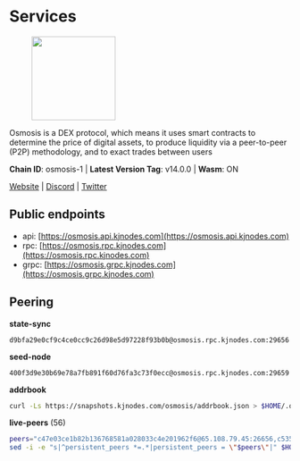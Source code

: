 # Services

<figure><img src="https://raw.githubusercontent.com/kj89/testnet_manuals/main/pingpub/logos/osmosis.png" width="150" alt=""><figcaption></figcaption></figure>

Osmosis is a DEX protocol, which means it uses smart contracts  to determine the price of digital assets, to produce liquidity  via a peer-to-peer (P2P) methodology, and to exact trades between users

**Chain ID**: osmosis-1 | **Latest Version Tag**: v14.0.0 | **Wasm**: ON

[Website](https://osmosis.zone) | [Discord](https://discord.gg/osmosis) | [Twitter](https://twitter.com/osmosiszone)


## Public endpoints

* api: [https://osmosis.api.kjnodes.com](https://osmosis.api.kjnodes.com)
* rpc: [https://osmosis.rpc.kjnodes.com](https://osmosis.rpc.kjnodes.com)
* grpc: [https://osmosis.grpc.kjnodes.com](https://osmosis.grpc.kjnodes.com)

## Peering

**state-sync**

```text
d9bfa29e0cf9c4ce0cc9c26d98e5d97228f93b0b@osmosis.rpc.kjnodes.com:29656
```

**seed-node**

```text
400f3d9e30b69e78a7fb891f60d76fa3c73f0ecc@osmosis.rpc.kjnodes.com:29659
```

**addrbook**
```bash
curl -Ls https://snapshots.kjnodes.com/osmosis/addrbook.json > $HOME/.osmosisd/config/addrbook.json
```

**live-peers** (56)
```bash
peers="c47e03ce1b82b136768581a028033c4e201962f6@65.108.79.45:26656,c5358545d951ae666c695903036c1e93578951eb@135.181.176.113:26656,42f42a4b3527b927d5002d45abd37f66ecdd4861@51.178.74.75:16656,8500a6a0a7f1a6afc66f5d8956214bfd44ebd30c@65.109.53.142:26856,32e9d4a7413dd5393c8be004bee68dea683be839@65.21.227.95:2004,7eea530e720ca2e5ae2b4e6324d4f2a6303fc753@157.90.93.137:26656,3197daa0ee5245b17a546be032ff0f6814e1d1db@148.251.191.239:26656,f9a920a61ee994b12b77178dd5f1fc1ed39b7cd2@142.132.255.49:26656,4d659b7b244a68913bfbdc6c9e7aa1a64391238e@74.118.139.59:26656,4a837e3411b0281f00c07706cfea72d3ebc575f1@176.9.38.49:26656,bbb1fa66983c8989d46fefbd96da1084da9b102b@142.132.199.94:26656,d589eb77d7dfebec659ce8bce9f903250301c8ba@116.202.216.57:26656,2f4c0337b2522034a614a5cb2c61a891fe753c03@5.9.81.187:29656,9b1bfb99d9eb04af32510ed8e3eb83c59448662f@95.214.52.220:26656,d4e6a9d74abbf4676c8fd2d58d27fc24b59056b9@143.198.22.206:26656,f95d9634ad68b8f0ac80ce308adb71d8c119ada5@141.98.219.104:26656,c9bf65acffea46ac8368cbe88f679519f7812f3b@18.142.38.209:26656,d9bfa29e0cf9c4ce0cc9c26d98e5d97228f93b0b@65.109.88.38:29656,33cf290cc0cfec8c59e6af86f1a5579303d21087@138.68.14.64:26656,dc230c6475bdbf3ab64058a37a8de2261b6396eb@74.96.207.58:26822,406f64a8d601e34d7311fd61ec87b0c7028bd230@138.201.23.39:46656,47e4075978458bfc382630b2a46aabbbbf7977b2@143.198.234.114:26656,f4b811759e55f665180545ad5e1b42573f660861@135.181.181.251:26656,6945be12a7d357a39b9cfbb0018249b234fc4a15@54.241.143.196:26656,be930386104083882c7e491d60584e15c101c1da@178.128.156.131:26656,6e9b0cf3ea78a9a540c75a4cfeb0c6a54b73fee4@65.108.127.166:26656,43785e5ffd8783393ea8094f77efcee5bdbcdce3@78.141.244.18:26656,797094953d830f8727f3b5175f2b205df16d5867@45.77.212.231:26656,42745690b41f6a7515c4a87d88efda2e82b55b76@78.46.94.183:26656,407267ac44b20a0a4258d0bbca1c9f657bf88d08@74.118.143.19:26656,a6283307952423c1751431c220d11ed36b61ed84@143.110.237.113:26656,e0fbdbdce6ec8797412751edd00fbaf114c42fad@34.220.226.204:26656,20913e92e8b9ea2d80ad34edd9b52e97886cf616@54.37.30.181:26656,74e8ba742d8312c250f3237c8c8f3f951c01f9df@95.216.4.104:2003,0660d18b65340a55514f240dd517282ca286f169@176.9.28.62:26656,bfb67b2ae345955d6bc0991450120669c683386e@149.56.25.66:26656,1528ce3b88d859f2f8c4160d9b155ecea5177a2e@142.132.146.105:26656,b8450ac06ab8ccac21b21bbbba8ea3751a479291@3.91.196.177:26656,30e9432879d5b0976b88e52120dc12338e40fc33@65.108.108.176:26656,724cef11bbe866269b3d67f7dd5ea539cc4096bf@198.244.164.186:26656,fced2c95050c0d4781b76cd2b0a93efae03cb395@65.108.77.93:26656,e613079d9b1c1c688963215a975cc9b29722f4fb@65.108.238.103:12556,7de231d5c75feb810a9196fa2a3e83e0576c88a9@212.95.53.152:26656,259ab883ee76f92e82f8f14d463aaaa09d857fb9@144.76.70.108:9010,9203fbde463bd66bb451da3de390c7d3515c2bf2@65.108.46.248:26656,d87b23a8f9134744f2370b069531fcf62e7721c9@65.109.30.119:26656,b15ff06834de16016d8d905162e1365423d21a66@35.172.193.124:26656,82e224c9640048a6513c589e904c0d903bb99f32@74.118.140.23:26656,31e7a8b8cc97e85472c609f9d220fdd9536d4f4d@94.130.220.54:26656,6178f129efa76d235436e2156959d0acb4772c6a@65.108.128.168:36656,a2024229e2eed1650ba3a3ea9db67fa318dc232e@142.132.199.3:26656,bcfdb6b4050e05cb800d3327ee646af99c2adb21@66.206.26.138:26656,071ae914b06e14148a6286a0fa087c797336f043@34.105.246.121:26656,b69e57cd6f796ac5d6efb1a834163365c37cbfa8@78.46.69.29:26656,10f328a43a1ac7aeeae7ee34c1127ce6839e4265@15.235.13.139:26656,fc590afe489a1b9ca8ff3f2fb396dbc20b1997a4@204.16.244.254:26656"
sed -i -e "s|^persistent_peers *=.*|persistent_peers = \"$peers\"|" $HOME/.osmosisd/config/config.toml
```
